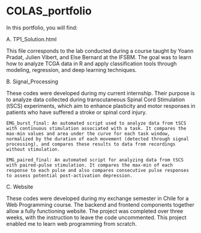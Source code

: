 # COLAS_portfolio

In this portfolio, you will find:


A. TP1_Solution.html

This file corresponds to the lab conducted during a course taught by Yoann Pradat, Julien Vibert, and Else Bernard at the IFSBM. The goal was to learn how to analyze TCGA data in R and apply classification tools through modeling, regression, and deep learning techniques.


B. Signal_Processing

These codes were developed during my current internship. Their purpose is to analyze data collected during transcutaneous Spinal Cord Stimulation (tSCS) experiments, which aim to enhance plasticity and motor responses in patients who have suffered a stroke or spinal cord injury.

    EMG_burst_final: An automated script used to analyze data from tSCS with continuous stimulation associated with a task. It compares the max-min values and area under the curve for each task window, normalized by the duration of each movement (detected through signal processing), and compares these results to data from recordings without stimulation.

    EMG_paired_final: An automated script for analyzing data from tSCS with paired-pulse stimulation. It compares the max-min of each response to each pulse and also compares consecutive pulse responses to assess potential post-activation depression.


C. Website

These codes were developed during my exchange semester in Chile for a Web Programming course. The backend and frontend components together allow a fully functioning website. The project was completed over three weeks, with the instruction to leave the code uncommented. This project enabled me to learn web programming from scratch.